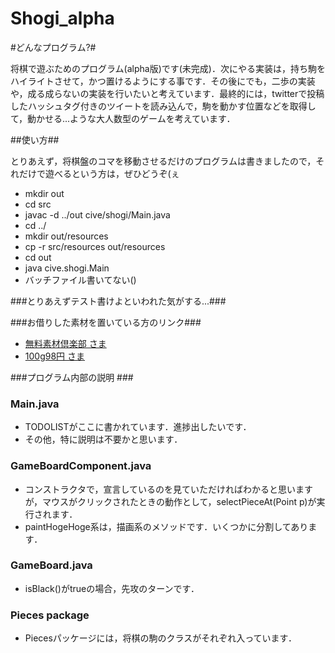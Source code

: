 Shogi_alpha
===========

#どんなプログラム?#

将棋で遊ぶためのプログラム(alpha版)です(未完成)．次にやる実装は，持ち駒をハイライトさせて，かつ置けるようにする事です．その後にでも，二歩の実装や，成る成らないの実装を行いたいと考えています．最終的には，twitterで投稿したハッシュタグ付きのツイートを読み込んで，駒を動かす位置などを取得して，動かせる...ような大人数型のゲームを考えています．

##使い方##

とりあえず，将棋盤のコマを移動させるだけのプログラムは書きましたので，それだけで遊べるという方は，ぜひどうぞ(ぇ


 - mkdir out
 - cd src
 - javac -d ../out cive/shogi/Main.java
 - cd ../
 - mkdir out/resources
 - cp -r src/resources out/resources
 - cd out
 - java cive.shogi.Main
 - バッチファイル書いてない()

###とりあえずテスト書けよといわれた気がする...###

###お借りした素材を置いている方のリンク###
 - [無料素材倶楽部 さま][1]
 - [100g98円 さま][2]

###プログラム内部の説明 ###
### Main.java ###
 - TODOLISTがここに書かれています．進捗出したいです．
 - その他，特に説明は不要かと思います．

### GameBoardComponent.java ###
 - コンストラクタで，宣言しているのを見ていただければわかると思いますが，マウスがクリックされたときの動作として，selectPieceAt(Point p)が実行されます．
 - paintHogeHoge系は，描画系のメソッドです．いくつかに分割してあります．

### GameBoard.java ###
 - isBlack()がtrueの場合，先攻のターンです．

### Pieces package ###
 - Piecesパッケージには，将棋の駒のクラスがそれぞれ入っています．

[1]: http://sozai.7gates.net/docs/japanese-chess/
[2]: http://www.pixiv.net/member_illust.php?mode=medium&illust_id=25263895
